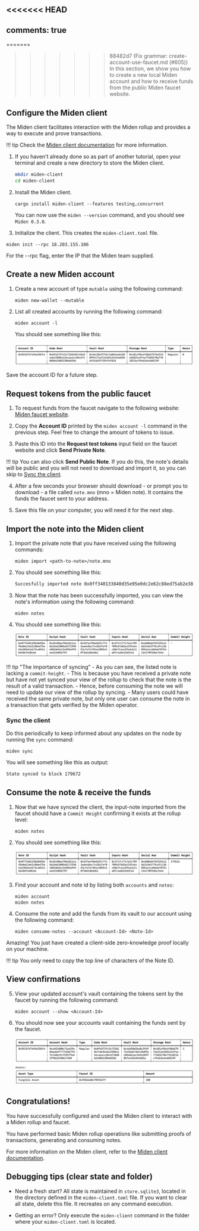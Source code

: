 <<<<<<< HEAD
---
comments: true
---

=======
>>>>>>> 88482d7 (Fix grammar: create-account-use-faucet.md (#605))
In this section, we show you how to create a new local Miden account and how to receive funds from the public Miden faucet website.

## Configure the Miden client

The Miden client facilitates interaction with the Miden rollup and provides a way to execute and prove transactions.

!!! tip
      Check the [Miden client documentation](https://docs.polygon.technology/miden/miden-client/cli-reference/) for more information.

1. If you haven't already done so as part of another tutorial, open your terminal and create a new directory to store the Miden client.

    ```sh
    mkdir miden-client
    cd miden-client
    ```

2. Install the Miden client.

      ```shell
      cargo install miden-client --features testing,concurrent
      ```
      You can now use the `miden --version` command, and you should see `Miden 0.3.0`.

3. Initialize the client. This creates the `miden-client.toml` file.

```shell
miden init --rpc 18.203.155.106
```
For the --rpc flag, enter the IP that the Miden team supplied.

## Create a new Miden account

1. Create a new account of type `mutable` using the following command:

      ```shell
      miden new-wallet --mutable
      ```

2. List all created accounts by running the following command:

      ```shell
      miden account -l
      ```
      You should see something like this:

      ![Result of listing miden accounts](../../img/get-started/miden-account-list.png)

Save the account ID for a future step.

## Request tokens from the public faucet

1. To request funds from the faucet navigate to the following website: [Miden faucet website](https://testnet.miden.io/).

2. Copy the **Account ID** printed by the `miden account -l` command in the previous step. Feel free to change the amount of tokens to issue.

3. Paste this ID into the **Request test tokens** input field on the faucet website and click **Send Private Note**.

!!! tip
      You can also click **Send Public Note**. If you do this, the note's details will be public and you will not need to download and import it, so you can skip to [Sync the client](#sync-the-client).  

4. After a few seconds your browser should download - or prompt you to download - a file called `note.mno` (mno = Miden note). It contains the funds the faucet sent to your address.

5. Save this file on your computer, you will need it for the next step. 

## Import the note into the Miden client

1. Import the private note that you have received using the following commands: 

      ```shell
      miden import <path-to-note>/note.mno
      ```

2. You should see something like this:

      ```sh
      Succesfully imported note 0x0ff340133840d35e95e0dc2e62c88ed75ab2e383dc6673ce0341bd486fed8cb6
      ```

3. Now that the note has been successfully imported, you can view the note's information using the following command: 

      ```shell
      miden notes
      ```

4. You should see something like this:

      ![Result of viewing miden notes](../../img/get-started/note-view.png)

!!! tip "The importance of syncing"
      - As you can see, the listed note is lacking a `commit-height`. 
      - This is because you have received a private note but have not yet synced your view of the rollup to check that the note is the result of a valid transaction.
      - Hence, before consuming the note we will need to update our view of the rollup by syncing.
      - Many users could have received the same private note, but only one user can consume the note in a transaction that gets verified by the Miden operator.

### Sync the client

Do this periodically to keep informed about any updates on the node by running the `sync` command:

```shell
miden sync
```

You will see something like this as output:

```sh
State synced to block 179672
```

## Consume the note & receive the funds

1. Now that we have synced the client, the input-note imported from the faucet should have a `Commit Height` confirming it exists at the rollup level:

      ```shell
      miden notes
      ```

2. You should see something like this:

      ![Viewing commit height info](../../img/get-started/commit-height.png)

3. Find your account and note id by listing both `accounts` and `notes`:

      ```shell
      miden account
      miden notes
      ```

4. Consume the note and add the funds from its vault to our account using the following command: 

      ```shell
      miden consume-notes --account <Account-Id> <Note-Id>
      ```

  Amazing! You just have created a client-side zero-knowledge proof locally on your machine. 

!!! tip
      You only need to copy the top line of characters of the Note ID.

## View confirmations

5. View your updated account's vault containing the tokens sent by the faucet by running the following command: 

      ```shell
      miden account --show <Account-Id>
      ```

6. You should now see your accounts vault containing the funds sent by the faucet. 

      ![Viewing account vault with funds](../../img/get-started/view-account-vault.png)

## Congratulations!

You have successfully configured and used the Miden client to interact with a Miden rollup and faucet.

You have performed basic Miden rollup operations like submitting proofs of transactions, generating and consuming notes.

For more information on the Miden client, refer to the [Miden client documentation](https://docs.polygon.technology/miden/miden-client/).

## Debugging tips (clear state and folder)

- Need a fresh start? All state is maintained in `store.sqlite3`, located in the directory defined in the `miden-client.toml` file. If you want to clear all state, delete this file. It recreates on any command execution.

- Getting an error? Only execute the `miden-client` command in the folder where your `miden-client.toml` is located.
